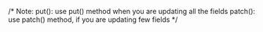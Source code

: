 /*
Note:
put(): use put() method when you are updating all the fields 
patch(): use patch() method, if you are updating few fields
*/
